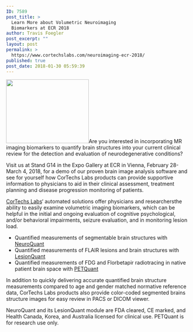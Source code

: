 ```yaml
---
ID: 7589
post_title: >
  Learn More about Volumetric Neuroimaging
  Biomarkers at ECR 2018
author: Travis Foegler
post_excerpt: ""
layout: post
permalink: >
  https://www.cortechslabs.com/neuroimaging-ecr-2018/
published: true
post_date: 2018-01-30 05:59:39
---
```

<p style="text-align: left;"><a href="https://www.cortechslabs.com/wp-content/uploads/2018/01/ECR-2018.jpg"><img class="wp-image-7590 alignright" src="https://www.cortechslabs.com/wp-content/uploads/2018/01/ECR-2018.jpg" alt="" width="226" height="174" /></a>Are you interested in incorporating MR imaging biomarkers to quantify brain structures into your current clinical review for the detection and evaluation of neurodegenerative conditions?</p>
Visit us at Stand G14 in the Expo Gallery at ECR in Vienna, February 28-March 4, 2018, for a demo of our proven brain image analysis software and see for yourself how CorTechs Labs products can provide supportive information to physicians to aid in their clinical assessment, treatment planning and disease progression monitoring of patients.

<a href="http://discover.cortechslabs.com">CorTechs Labs</a>‘ automated solutions offer physicians and researchersthe ability to easily examine volumetric imaging biomarkers, which can be helpful in the initial and ongoing evaluation of cognitive psychological, and/or behavioral impairments, seizure evaluation, and in monitoring lesion load.
<ul>
 	<li>Quantified measurements of segmentable brain structures with <a href="http://www.cortechslabs.com/neuroquant">NeuroQuant</a></li>
 	<li>Quantified measurements of FLAIR lesions and brain structures with <a href="http://www.cortechslabs.com/lesionquant">LesionQuant</a></li>
 	<li>Quantified measurements of FDG and Florbetapir radiotracing in native patient brain space with <a href="http://www.cortechslabs.com/petquant">PETQuant</a></li>
</ul>
In addition to quickly delivering accurate quantified brain structure measurements compared to age and gender matched normative reference data, CorTechs Labs products also provide color-coded segmented brains structure images for easy review in PACS or DICOM viewer.

NeuroQuant and its LesionQuant module are FDA cleared, CE marked, and Health Canada, Korea, and Australia licensed for clinical use. PETQuant is for research use only.